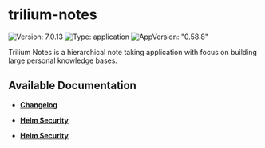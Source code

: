 # trilium-notes

![Version: 7.0.13](https://img.shields.io/badge/Version-7.0.13-informational?style=flat-square) ![Type: application](https://img.shields.io/badge/Type-application-informational?style=flat-square) ![AppVersion: "0.58.8"](https://img.shields.io/badge/AppVersion-"0.58.8"-informational?style=flat-square)

Trilium Notes is a hierarchical note taking application with focus on building large personal knowledge bases.

## Available Documentation

- [**Changelog**](CHANGELOG)

- [**Helm Security**](container-security)

- [**Helm Security**](helm-security)

